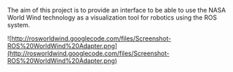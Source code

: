 The aim of this project is to provide an interface to be able to use the NASA World Wind technology as a visualization tool for robotics using the ROS system.

![http://rosworldwind.googlecode.com/files/Screenshot-ROS%20WorldWind%20Adapter.png](http://rosworldwind.googlecode.com/files/Screenshot-ROS%20WorldWind%20Adapter.png)